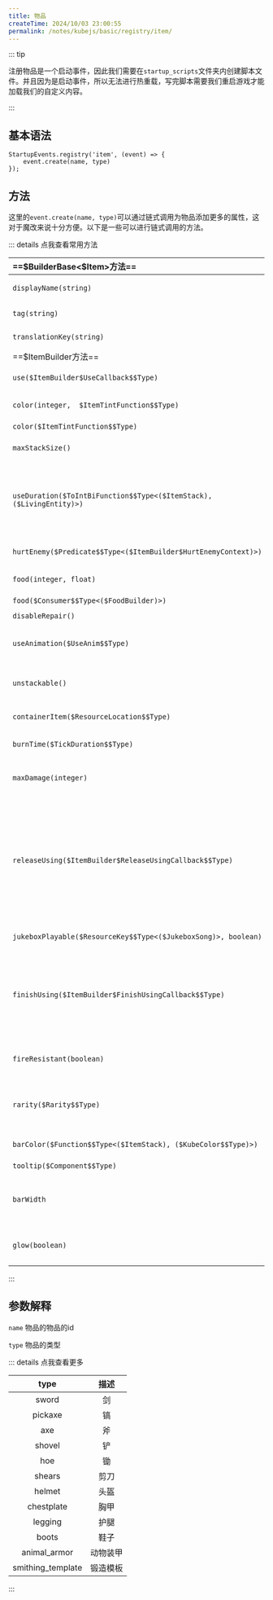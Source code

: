 ```yaml
---
title: 物品
createTime: 2024/10/03 23:00:55
permalink: /notes/kubejs/basic/registry/item/
---
```


::: tip

注册物品是一个启动事件，因此我们需要在`startup_scripts`文件夹内创建脚本文件。并且因为是启动事件，所以无法进行热重载，写完脚本需要我们重启游戏才能加载我们的自定义内容。

:::

## 基本语法

```JS
StartupEvents.registry('item', (event) => {
    event.create(name, type)
});
```

## 方法

这里的`event.create(name, type)`可以通过链式调用为物品添加更多的属性，这对于魔改来说十分方便。以下是一些可以进行链式调用的方法。

::: details 点我查看常用方法

|==\$BuilderBase<$Item>方法==|描述|
|:-|:-:|
|`displayName(string)`|为物品设置名称，当存在lang文件时会被覆盖|
|`tag(string)`|为物品添加标签,例如 `minecraft:stone`|
|`translationKey(string)`|为物品设置翻译键,例如 `block.minecraft.stone`|
|==$ItemBuilder方法==|描述|
|`use($ItemBuilder$UseCallback$$Type)`|判断玩家是否开始使用该物品|
|`color(integer,  $ItemTintFunction$$Type)`|通过索引为物品上色,用于有多层纹理的情况|
|`color($ItemTintFunction$$Type)`|通过索引为物品上色|
|`maxStackSize()`|设置物品的最大堆叠数量。默认值为 64|
|`useDuration($ToIntBiFunction$$Type<($ItemStack), ($LivingEntity)>)`|物品使用的时间长度。例如，在进食食物时，这是进食食物所需的时间。这可以改变进食速度，或用于其他用途（如制作自定义弓）。|
|`hurtEnemy($Predicate$$Type<($ItemBuilder$HurtEnemyContext)>)`|当物品被用来伤害实体时被调用。|
|`food(integer, float)`|设置物品的饱和度和饱食度|
|`food($Consumer$$Type<($FoodBuilder)>)`|设置物品的食品属性|
|`disableRepair()`|设置物品为不可修复|
|`useAnimation($UseAnim$$Type)`|确定使用该物品时的动画效果，例如吃食物时的动画|
|`unstackable()`|设置物品无法堆叠，也就是设置物品的最大堆叠数量为1|
|`containerItem($ResourceLocation$$Type)`|设置物品的容器物品，例如牛奶桶的桶|
|`burnTime($TickDuration$$Type)`|设置物品的燃烧时间。默认为 0（非燃料）|
|`maxDamage(integer)`|设置物品的最大耐久度。默认为 0（无耐久度）|
|`releaseUsing($ItemBuilder$ReleaseUsingCallback$$Type)`|当玩家在使用物品的过程中没有完成，而是半途松开了鼠标右键时。以弓为例，当玩家松开鼠标右键时，箭就会被射出。为了确保弓不会完成使用，Minecraft 将 `useDuration` 设置为一个非常高的数值（1 小时）|
|`jukeboxPlayable($ResourceKey$$Type<($JukeboxSong)>, boolean)`|设置物品可以在唱片机中播放音乐|
|`finishUsing($ItemBuilder$FinishUsingCallback$$Type)`|当玩家完成物品的使用时。这仅在 `useDuration` 计时器走完时触发。例如，在进食时，这发生在玩家吃完食物后，此时饥饿值恢复|
|`fireResistant(boolean)`|使物品具有类似下界合金工具的防火特性（或不具有）|
|`rarity($Rarity$$Type)`|设置物品的稀有度。可以填入的参数有：`common`、`uncommon`、`rare`、`epic`|
|`barColor($Function$$Type<($ItemStack), ($KubeColor$$Type)>)`|设置物品耐久度条的颜色|
|`tooltip($Component$$Type)`|设置物品的工具提示|
|`barWidth`|设置物品耐久度条的宽度。该函数应返回一个介于 0 到 13（条最大宽度）之间的值|
|`glow(boolean)`|设置物品是否具有附魔光效，不论该物品是否具有附魔|

:::

## 参数解释

`name` 物品的物品的id

`type` 物品的类型

::: details 点我查看更多

|type|描述|
|:-:|:-:|
|sword|剑|
|pickaxe|镐|
|axe|斧|
|shovel|铲|
|hoe|锄|
|shears|剪刀|
|helmet|头盔|
|chestplate|胸甲|
|legging|护腿|
|boots|鞋子|
|animal_armor|动物装甲|
|smithing_template|锻造模板|

:::
